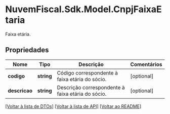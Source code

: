 # NuvemFiscal.Sdk.Model.CnpjFaixaEtaria
Faixa etária.

## Propriedades

Nome | Tipo | Descrição | Comentários
------------ | ------------- | ------------- | -------------
**codigo** | **string** | Código correspondente à faixa etária do sócio. | [optional] 
**descricao** | **string** | Descrição correspondente à faixa etária do sócio. | [optional] 

[[Voltar à lista de DTOs]](../README.md#documentation-for-models) [[Voltar à lista de API]](../README.md#documentation-for-api-endpoints) [[Voltar ao README]](../README.md)

